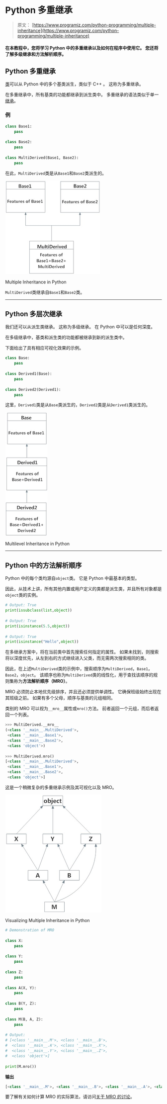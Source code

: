 # Python 多重继承

> 原文： [https://www.programiz.com/python-programming/multiple-inheritance](https://www.programiz.com/python-programming/multiple-inheritance)

#### 在本教程中，您将学习 Python 中的多重继承以及如何在程序中使用它。 您还将了解多级继承和方法解析顺序。

## Python 多重继承

[类](/python-programming/class)可以从 Python 中的多个基类派生，类似于 C++ 。 这称为多重继承。

在多重继承中，所有基类的功能都继承到派生类中。 多重继承的语法类似于单一[继承](/python-programming/inheritance)。

### 例

```py
class Base1:
    pass

class Base2:
    pass

class MultiDerived(Base1, Base2):
    pass
```

在此，`MultiDerived`类是从`Base1`和`Base2`类派生的。

![Multiple Inheritance in Python](img/768eee4ef17522c45f34ec1807376c4a.png "Multiple Inheritance")

Multiple Inheritance in Python



`MultiDerived`类继承自`Base1`和`Base2`类。

* * *

## Python 多层次继承

我们还可以从派生类继承。 这称为多级继承。 在 Python 中可以是任何深度。

在多级继承中，基类和派生类的功能都被继承到新的派生类中。

下面给出了具有相应可视化效果的示例。

```py
class Base:
    pass

class Derived1(Base):
    pass

class Derived2(Derived1):
    pass
```

这里，`Derived1`类是从`Base`类派生的，`Derived2`类是从`Derived1`类派生的。

![Multilevel Inheritance in Python](img/5edd36180ec94e316d533bd69907f5ec.png "Multilevel Inheritance")

Multilevel Inheritance in Python



* * *

## Python 中的方法解析顺序

Python 中的每个类均源自`object`类。 它是 Python 中最基本的类型。

因此，从技术上讲，所有其他内置或用户定义的类都是派生类，并且所有对象都是`object`类的实例。

```py
# Output: True
print(issubclass(list,object))

# Output: True
print(isinstance(5.5,object))

# Output: True
print(isinstance("Hello",object))
```

在多继承方案中，将在当前类中首先搜索任何指定的属性。 如果未找到，则搜索将以深度优先，从左到右的方式继续进入父类，而无需两次搜索相同的类。

因此，在上述`MultiDerived`类的示例中，搜索顺序为`MultiDerived`，`Base1`，`Base2`，`object`。 该顺序也称为`MultiDerived`类的线性化，用于查找该顺序的规则集称为**方法解析顺序（MRO）**。

MRO 必须防止本地优先级排序，并且还必须提供单调性。 它确保班级始终出现在其班级之前。 如果有多个父母，顺序与基类的元组相同。

类别的 MRO 可以视为`__mro__`属性或`mro()`方法。 前者返回一个元组，而后者返回一个列表。

```py
>>> MultiDerived.__mro__
(<class '__main__.MultiDerived'>,
 <class '__main__.Base1'>,
 <class '__main__.Base2'>,
 <class 'object'>)

>>> MultiDerived.mro()
[<class '__main__.MultiDerived'>,
 <class '__main__.Base1'>,
 <class '__main__.Base2'>,
 <class 'object'>]
```

这是一个稍微复杂的多重继承示例及其可视化以及 MRO。

![Multiple Inheritance Visualization](img/db8bf444f77f36a15838f8e99e9ce24a.png "Multiple Inheritance Visualization")

Visualizing Multiple Inheritance in Python



```py
# Demonstration of MRO

class X:
    pass

class Y:
    pass

class Z:
    pass

class A(X, Y):
    pass

class B(Y, Z):
    pass

class M(B, A, Z):
    pass

# Output:
# [<class '__main__.M'>, <class '__main__.B'>,
#  <class '__main__.A'>, <class '__main__.X'>,
#  <class '__main__.Y'>, <class '__main__.Z'>,
#  <class 'object'>]

print(M.mro())
```

**输出**

```py
[<class '__main__.M'>, <class '__main__.B'>, <class '__main__.A'>, <class '__main__.X'>, <class '__main__.Y'>, <class '__main__.Z'>, <class 'object'>]
```

要了解有关如何计算 MRO 的实际算法，请访问[关于 MRO 的讨论](http://www.python.org/download/releases/2.3/mro/)。
